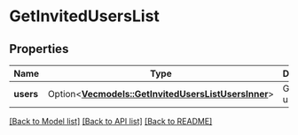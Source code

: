# GetInvitedUsersList

## Properties

Name | Type | Description | Notes
------------ | ------------- | ------------- | -------------
**users** | Option<[**Vec<models::GetInvitedUsersListUsersInner>**](getInvitedUsersList_users_inner.md)> | Get invited users list | [optional]

[[Back to Model list]](../README.md#documentation-for-models) [[Back to API list]](../README.md#documentation-for-api-endpoints) [[Back to README]](../README.md)


